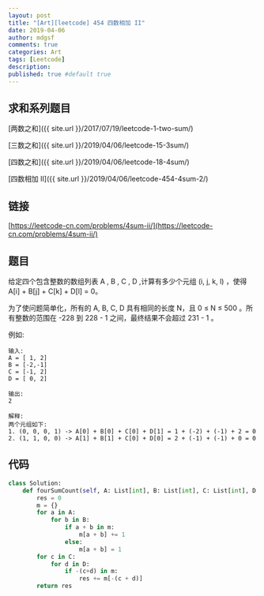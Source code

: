 ```yaml
---
layout: post
title: "[Art][leetcode] 454 四数相加 II"
date: 2019-04-06
author: mdgsf
comments: true
categories: Art
tags: [Leetcode]
description:
published: true #default true
---
```


## 求和系列题目

[两数之和]({{ site.url }}/2017/07/19/leetcode-1-two-sum/)

[三数之和]({{ site.url }}/2019/04/06/leetcode-15-3sum/)

[四数之和]({{ site.url }}/2019/04/06/leetcode-18-4sum/)

[四数相加 II]({{ site.url }}/2019/04/06/leetcode-454-4sum-2/)

## 链接

[https://leetcode-cn.com/problems/4sum-ii/](https://leetcode-cn.com/problems/4sum-ii/)

## 题目

给定四个包含整数的数组列表 A , B , C , D ,计算有多少个元组 (i, j, k, l) ，使得 A[i] + B[j] + C[k] + D[l] = 0。

为了使问题简单化，所有的 A, B, C, D 具有相同的长度 N，且 0 ≤ N ≤ 500 。所有整数的范围在 -228 到 228 - 1 之间，最终结果不会超过 231 - 1 。

例如:

```
输入:
A = [ 1, 2]
B = [-2,-1]
C = [-1, 2]
D = [ 0, 2]

输出:
2

解释:
两个元组如下:
1. (0, 0, 0, 1) -> A[0] + B[0] + C[0] + D[1] = 1 + (-2) + (-1) + 2 = 0
2. (1, 1, 0, 0) -> A[1] + B[1] + C[0] + D[0] = 2 + (-1) + (-1) + 0 = 0
```

## 代码

```python
class Solution:
    def fourSumCount(self, A: List[int], B: List[int], C: List[int], D: List[int]) -> int:
        res = 0
        m = {}
        for a in A:
            for b in B:
                if a + b in m:
                    m[a + b] += 1
                else:
                    m[a + b] = 1
        for c in C:
            for d in D:
                if -(c+d) in m:
                    res += m[-(c + d)]
        return res
```
